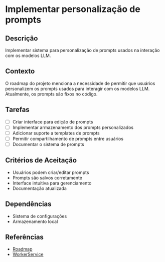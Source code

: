 # Implementar personalização de prompts

## Descrição

Implementar sistema para personalização de prompts usados na interação com os modelos LLM.

## Contexto

O roadmap do projeto menciona a necessidade de permitir que usuários personalizem os prompts usados para interagir com os modelos LLM. Atualmente, os prompts são fixos no código.

## Tarefas

- [ ] Criar interface para edição de prompts
- [ ] Implementar armazenamento dos prompts personalizados
- [ ] Adicionar suporte a templates de prompts
- [ ] Permitir compartilhamento de prompts entre usuários
- [ ] Documentar o sistema de prompts

## Critérios de Aceitação

- Usuários podem criar/editar prompts
- Prompts são salvos corretamente
- Interface intuitiva para gerenciamento
- Documentação atualizada

## Dependências

- Sistema de configurações
- Armazenamento local

## Referências

- [Roadmap](/docs/roadmap.md)
- [WorkerService](/src/core/services/llm/WorkerService.ts)
